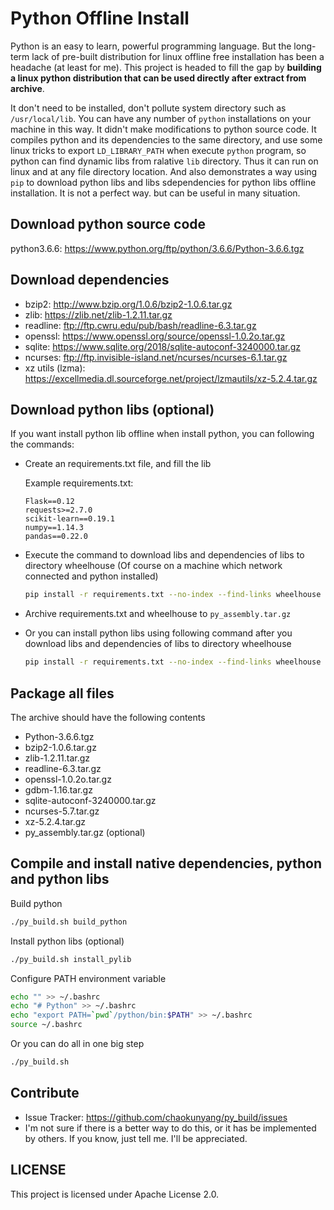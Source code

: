 # Python Offline Install

Python is an easy to learn, powerful programming language. But the long-term lack of pre-built distribution for linux offline free installation has been a headache (at least for me). This project is headed to fill the gap by **building a linux python distribution that can be used directly after extract from archive**.

It don't need to be installed, don't pollute system directory such as `/usr/local/lib`. You can have any number of `python` installations on your machine in this way. It didn't make modifications to python source code. It compiles python and its dependencies to the same directory, and use some linux tricks to export `LD_LIBRARY_PATH` when execute `python` program, so python can find dynamic libs from ralative `lib` directory. Thus it can run on linux and at any file directory location. And also demonstrates a way using `pip` to download python libs and libs sdependencies for python libs offline installation. It is not a perfect way. but can be useful in many situation.

## Download python source code

python3.6.6: https://www.python.org/ftp/python/3.6.6/Python-3.6.6.tgz

## Download dependencies

* bzip2: http://www.bzip.org/1.0.6/bzip2-1.0.6.tar.gz
* zlib: https://zlib.net/zlib-1.2.11.tar.gz
* readline: ftp://ftp.cwru.edu/pub/bash/readline-6.3.tar.gz
* openssl: https://www.openssl.org/source/openssl-1.0.2o.tar.gz
* sqlite: https://www.sqlite.org/2018/sqlite-autoconf-3240000.tar.gz
* ncurses: ftp://ftp.invisible-island.net/ncurses/ncurses-6.1.tar.gz
* xz utils (lzma): https://excellmedia.dl.sourceforge.net/project/lzmautils/xz-5.2.4.tar.gz

## Download python libs (optional)

If you want install python lib offline when install python, you can following the commands:

* Create an requirements.txt file, and fill the lib

    Example requirements.txt:

    ```text
    Flask==0.12
    requests>=2.7.0
    scikit-learn==0.19.1
    numpy==1.14.3
    pandas==0.22.0
    ```

* Execute the command to download libs and dependencies of libs to directory wheelhouse (Of course on a machine which network connected and python installed)

    ```bash
    pip install -r requirements.txt --no-index --find-links wheelhouse
    ```

* Archive requirements.txt and wheelhouse to `py_assembly.tar.gz`
* Or you can install python libs using following command after you download libs and dependencies of libs to directory wheelhouse

    ```bash
    pip install -r requirements.txt --no-index --find-links wheelhouse
    ```

## Package all files

The archive should have the following contents

* Python-3.6.6.tgz
* bzip2-1.0.6.tar.gz
* zlib-1.2.11.tar.gz
* readline-6.3.tar.gz
* openssl-1.0.2o.tar.gz
* gdbm-1.16.tar.gz
* sqlite-autoconf-3240000.tar.gz
* ncurses-5.7.tar.gz
* xz-5.2.4.tar.gz
* py_assembly.tar.gz (optional)

## Compile and install native dependencies, python and python libs

Build python

```bash
./py_build.sh build_python
```

Install python libs (optional)

```bash
./py_build.sh install_pylib
```

Configure PATH environment variable

```bash
echo "" >> ~/.bashrc
echo "# Python" >> ~/.bashrc
echo "export PATH=`pwd`/python/bin:$PATH" >> ~/.bashrc
source ~/.bashrc
```

Or you can do all in one big step

```bash
./py_build.sh
```

## Contribute

* Issue Tracker: https://github.com/chaokunyang/py_build/issues
* I'm not sure if there is a better way to do this, or it has be implemented by others. If you know, just tell me. I'll be appreciated.

## LICENSE

This project is licensed under Apache License 2.0.
